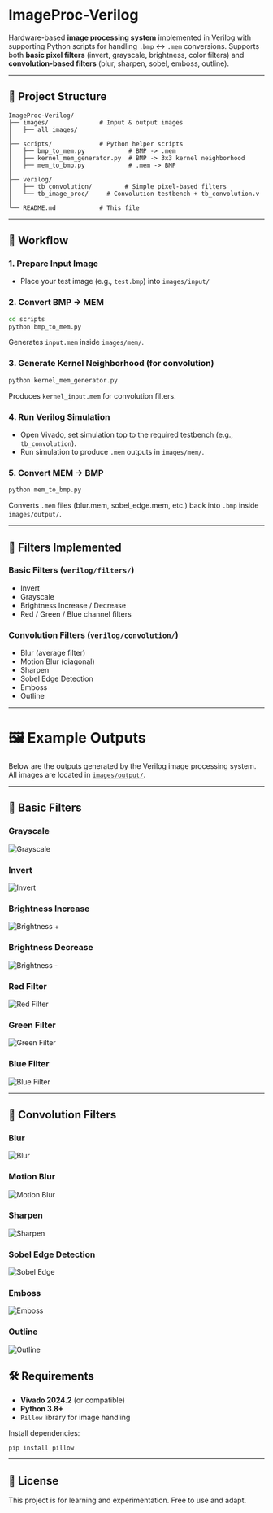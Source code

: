 # ImageProc-Verilog

Hardware-based **image processing system** implemented in Verilog with supporting Python scripts for handling `.bmp` ↔ `.mem` conversions.
Supports both **basic pixel filters** (invert, grayscale, brightness, color filters) and **convolution-based filters** (blur, sharpen, sobel, emboss, outline).

---

## 📂 Project Structure

```
ImageProc-Verilog/
├── images/              # Input & output images
│   ├── all_images/           
│
├── scripts/             # Python helper scripts
│   ├── bmp_to_mem.py            # BMP -> .mem
│   ├── kernel_mem_generator.py  # BMP -> 3x3 kernel neighborhood
│   ├── mem_to_bmp.py            # .mem -> BMP
│
├── verilog/
│   ├── tb_convolution/         # Simple pixel-based filters
│   └── tb_image_proc/     # Convolution testbench + tb_convolution.v
│
└── README.md            # This file
```

---

## 🚀 Workflow

### 1. Prepare Input Image

* Place your test image (e.g., `test.bmp`) into `images/input/`

### 2. Convert BMP → MEM

```bash
cd scripts
python bmp_to_mem.py
```

Generates `input.mem` inside `images/mem/`.

### 3. Generate Kernel Neighborhood (for convolution)

```bash
python kernel_mem_generator.py
```

Produces `kernel_input.mem` for convolution filters.

### 4. Run Verilog Simulation

* Open Vivado, set simulation top to the required testbench (e.g., `tb_convolution`).
* Run simulation to produce `.mem` outputs in `images/mem/`.

### 5. Convert MEM → BMP

```bash
python mem_to_bmp.py
```

Converts `.mem` files (blur.mem, sobel_edge.mem, etc.) back into `.bmp` inside `images/output/`.

---

## 🎨 Filters Implemented

### Basic Filters (`verilog/filters/`)

* Invert
* Grayscale
* Brightness Increase / Decrease
* Red / Green / Blue channel filters

### Convolution Filters (`verilog/convolution/`)

* Blur (average filter)
* Motion Blur (diagonal)
* Sharpen
* Sobel Edge Detection
* Emboss
* Outline

---

# 🖼 Example Outputs

Below are the outputs generated by the Verilog image processing system.  
All images are located in [`images/output/`](images/output/).

---

## 🔹 Basic Filters

### Grayscale
![Grayscale](images/output/grayscale.bmp)

### Invert
![Invert](images/output/invert.bmp)

### Brightness Increase
![Brightness +](images/output/brightness_inc.bmp)

### Brightness Decrease
![Brightness -](images/output/brightness_dec.bmp)

### Red Filter
![Red Filter](images/output/red_filter.bmp)

### Green Filter
![Green Filter](images/output/green_filter.bmp)

### Blue Filter
![Blue Filter](images/output/blue_filter.bmp)

---

## 🔹 Convolution Filters

### Blur
![Blur](images/output/blur.bmp)

### Motion Blur
![Motion Blur](images/output/motion_blur.bmp)

### Sharpen
![Sharpen](images/output/sharpen.bmp)

### Sobel Edge Detection
![Sobel Edge](images/output/sobel_edge.bmp)

### Emboss
![Emboss](images/output/emboss.bmp)

### Outline
![Outline](images/output/outline.bmp)


## 🛠 Requirements

* **Vivado 2024.2** (or compatible)
* **Python 3.8+**
* `Pillow` library for image handling

Install dependencies:

```bash
pip install pillow
```

---

## 📜 License

This project is for learning and experimentation. Free to use and adapt.
